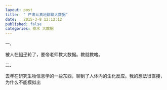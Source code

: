 ```yaml
---
layout: post
title:  " 严肃认真地聊聊大数据"
date:   2015-3-8 12:12:12
published: false
categories: 技术 大数据
---
```


一、

被人在[知乎][zhihu]轮了，要帝老师教大数据。教就教咯。

二、

去年在研究生物信息学的一些东西，聊到了人体内的生化反应。我的想法很直接，为什么不能模拟出

[zhihu]: http://www.zhihu.com/question/22485297/answer/40975659?group_id=556962161486786560#comment-71116338
